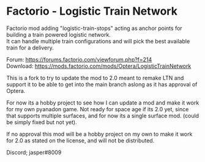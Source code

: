 # Factorio - Logistic Train Network
Factorio mod  adding "logistic-train-stops" acting as anchor points for building a train powered logistic network.<br/>
It can handle multiple train configurations and will pick the best available train for a delivery.<br/>

Forum: https://forums.factorio.com/viewforum.php?f=214<br/>
Download: https://mods.factorio.com/mods/Optera/LogisticTrainNetwork<br/>

This is a fork to try to update the mod to 2.0 meant to remake LTN and support it to be able to get into the main branch aslong as it has approval of Optera. 

For now its a hobby project to see how I can update a mod and make it work for my own pyanadon game.
Not ready for space age if its 2.0 yet, since that supports multiple surfaces, and for now its a single surface mod. (could be simply fixed but not yet).

If no approval this mod will be a hobby project on my own to make it work for 2.0 as stated on the license, and will not be distributed.

Discord; jasper#8009
